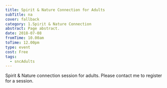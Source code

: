 ```yaml
---
title: Spirit & Nature Connection for Adults
subTitle: na
cover: fallback
category: 1.Spirit & Nature Connection
abstract: Page abstract.
date: 2018-07-08
fromTime: 10.00am
toTime: 12.00pm
type: event
cost: Free
tags:
  - sncAdults
---
```


Spirit & Nature connection session for adults. Please contact me to register for a session.

